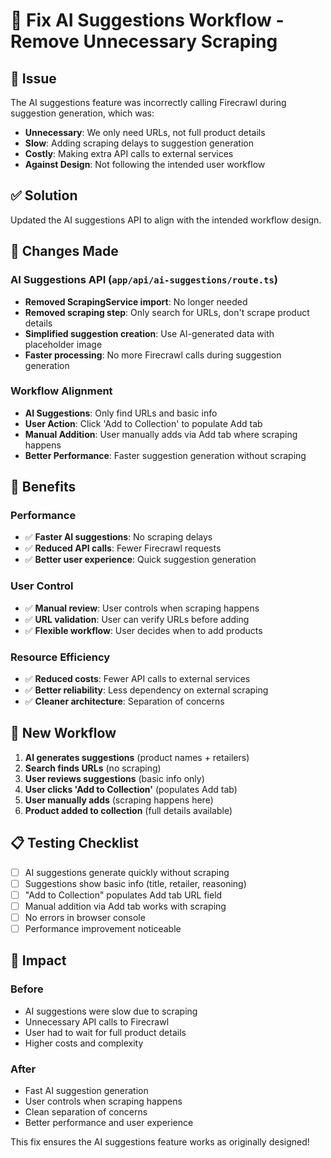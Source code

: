 # 🔧 Fix AI Suggestions Workflow - Remove Unnecessary Scraping

## 🚨 Issue
The AI suggestions feature was incorrectly calling Firecrawl during suggestion generation, which was:
- **Unnecessary**: We only need URLs, not full product details
- **Slow**: Adding scraping delays to suggestion generation  
- **Costly**: Making extra API calls to external services
- **Against Design**: Not following the intended user workflow

## ✅ Solution
Updated the AI suggestions API to align with the intended workflow design.

## 🔧 Changes Made

### AI Suggestions API (`app/api/ai-suggestions/route.ts`)
- **Removed ScrapingService import**: No longer needed
- **Removed scraping step**: Only search for URLs, don't scrape product details
- **Simplified suggestion creation**: Use AI-generated data with placeholder image
- **Faster processing**: No more Firecrawl calls during suggestion generation

### Workflow Alignment
- **AI Suggestions**: Only find URLs and basic info
- **User Action**: Click 'Add to Collection' to populate Add tab
- **Manual Addition**: User manually adds via Add tab where scraping happens
- **Better Performance**: Faster suggestion generation without scraping

## 🎯 Benefits

### Performance
- ✅ **Faster AI suggestions**: No scraping delays
- ✅ **Reduced API calls**: Fewer Firecrawl requests
- ✅ **Better user experience**: Quick suggestion generation

### User Control
- ✅ **Manual review**: User controls when scraping happens
- ✅ **URL validation**: User can verify URLs before adding
- ✅ **Flexible workflow**: User decides when to add products

### Resource Efficiency
- ✅ **Reduced costs**: Fewer API calls to external services
- ✅ **Better reliability**: Less dependency on external scraping
- ✅ **Cleaner architecture**: Separation of concerns

## 🔄 New Workflow

1. **AI generates suggestions** (product names + retailers)
2. **Search finds URLs** (no scraping)
3. **User reviews suggestions** (basic info only)
4. **User clicks 'Add to Collection'** (populates Add tab)
5. **User manually adds** (scraping happens here)
6. **Product added to collection** (full details available)

## 📋 Testing Checklist

- [ ] AI suggestions generate quickly without scraping
- [ ] Suggestions show basic info (title, retailer, reasoning)
- [ ] "Add to Collection" populates Add tab URL field
- [ ] Manual addition via Add tab works with scraping
- [ ] No errors in browser console
- [ ] Performance improvement noticeable

## 🚀 Impact

### Before
- AI suggestions were slow due to scraping
- Unnecessary API calls to Firecrawl
- User had to wait for full product details
- Higher costs and complexity

### After
- Fast AI suggestion generation
- User controls when scraping happens
- Clean separation of concerns
- Better performance and user experience

This fix ensures the AI suggestions feature works as originally designed!
